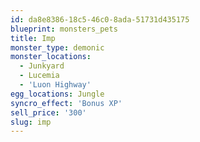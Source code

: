 ```yaml
---
id: da8e8386-18c5-46c0-8ada-51731d435175
blueprint: monsters_pets
title: Imp
monster_type: demonic
monster_locations:
  - Junkyard
  - Lucemia
  - 'Luon Highway'
egg_locations: Jungle
syncro_effect: 'Bonus XP'
sell_price: '300'
slug: imp
---
```

